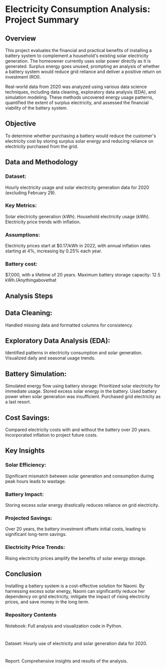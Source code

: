 # Electricity Consumption Analysis: Project Summary
## Overview

This project evaluates the financial and practical benefits of installing a battery system to complement a household's existing solar electricity generation. The homeowner currently uses solar power directly as it is generated. Surplus energy goes unused, prompting an analysis of whether a battery system would reduce grid reliance and deliver a positive return on investment (ROI).

Real-world data from 2020 was analyzed using various data science techniques, including data cleaning, exploratory data analysis (EDA), and simulation modeling. These methods uncovered energy usage patterns, quantified the extent of surplus electricity, and assessed the financial viability of the battery system.



## Objective
To determine whether purchasing a battery would reduce the customer's electricity cost by storing surplus solar energy and reducing reliance on electricity purchased from the grid.

## Data and Methodology
### Dataset: 
Hourly electricity usage and solar electricity generation data for 2020 (excluding February 29).
### Key Metrics:
Solar electricity generation (kWh).
Household electricity usage (kWh).
Electricity price trends with inflation.
### Assumptions:
Electricity prices start at $0.17/kWh in 2022, with annual inflation rates starting at 4%, increasing by 0.25% each year.
### Battery cost: 
$7,000, with a lifetime of 20 years.
Maximum battery storage capacity: 12.5 kWh.(Anythingabovethat

## Analysis Steps

## Data Cleaning:
Handled missing data and formatted columns for consistency.
## Exploratory Data Analysis (EDA):
Identified patterns in electricity consumption and solar generation.
Visualized daily and seasonal usage trends.
## Battery Simulation:
Simulated energy flow using battery storage:
Prioritized solar electricity for immediate usage.
Stored excess solar energy in the battery.
Used battery power when solar generation was insufficient.
Purchased grid electricity as a last resort.
## Cost Savings:
Compared electricity costs with and without the battery over 20 years.
Incorporated inflation to project future costs.
## Key Insights
  ### Solar Efficiency:
Significant mismatch between solar generation and consumption during peak hours leads to wastage.
  ### Battery Impact:
Storing excess solar energy drastically reduces reliance on grid electricity.
  ### Projected Savings:
Over 20 years, the battery investment offsets initial costs, leading to significant long-term savings.
  ### Electricity Price Trends:
Rising electricity prices amplify the benefits of solar energy storage.

## Conclusion
Installing a battery system is a cost-effective solution for Naomi. By harnessing excess solar energy, Naomi can significantly reduce her dependency on grid electricity, mitigate the impact of rising electricity prices, and save money in the long term.

### Repository Contents
  Notebook: Full analysis and visualization code in Python.
  #
  Dataset: Hourly use of electricity and solar generation data for 2020.
  #
  Report: Comprehensive insights and results of the analysis.
